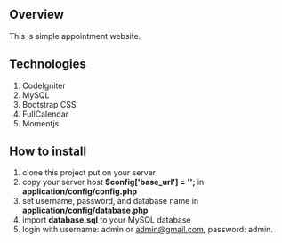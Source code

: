 ## Overview

This is simple appointment website.

## Technologies

1. CodeIgniter
2. MySQL
3. Bootstrap CSS
4. FullCalendar
5. Momentjs

## How to install 

1. clone this project put on your server
2. copy your server host **$config['base_url'] = '';** in **application/config/config.php**
3. set username, password, and database name in **application/config/database.php**
4. import **database.sql** to your MySQL database 
5. login with username: admin or admin@gmail.com, password: admin.
